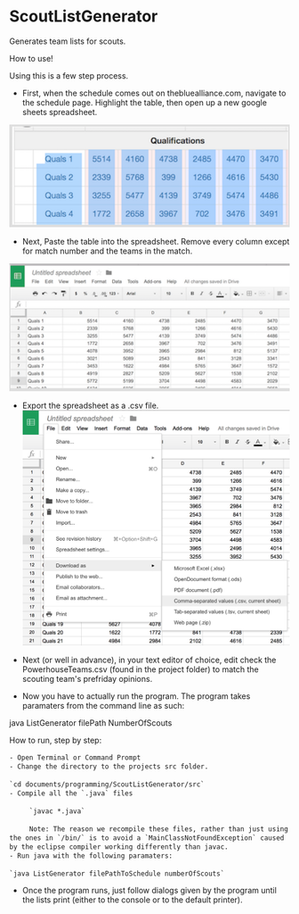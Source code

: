 # ScoutListGenerator
Generates team lists for scouts. 

How to use!

Using this is a few step process. 
- First, when the schedule comes out on thebluealliance.com, navigate to the schedule page. Highlight the table, then open up a new google sheets spreadsheet. 

![Alt text](https://github.com/pwamsley2015/ScoutListGenerator/blob/master/readme_screenshots/highlighting.png)

- Next, Paste the table into the spreadsheet. Remove every column except for match number and the teams in the match.

![Alt text](https://github.com/pwamsley2015/ScoutListGenerator/blob/master/readme_screenshots/in%20ss.png)

- Export the spreadsheet as a .csv file.
![Alt text](https://github.com/pwamsley2015/ScoutListGenerator/blob/master/readme_screenshots/Screen%20Shot%202015-08-10%20at%203.11.35%20PM.png)

- Next (or well in advance), in your text editor of choice, edit check the PowerhouseTeams.csv (found in the project folder) to match the scouting team's prefriday opinions. 

- Now you have to actually run the program. The program takes paramaters from the command line as such:

 java ListGenerator filePath NumberOfScouts

 How to run, step by step: 

 	- Open Terminal or Command Prompt 
 	- Change the directory to the projects src folder.

 	`cd documents/programming/ScoutListGenerator/src`
 	- Compile all the `.java` files

 	     `javac *.java`

 	     Note: The reason we recompile these files, rather than just using the ones in `/bin/` is to avoid a `MainClassNotFoundException` caused by the eclipse compiler working differently than javac. 
 	- Run java with the following paramaters: 

 	`java ListGenerator filePathToSchedule numberOfScouts`

 - Once the program runs, just follow dialogs given by the program until the lists print (either to the console or to the default printer). 
